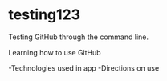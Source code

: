 # testing123
Testing GitHub through the command line.

Learning how to use GitHub


-Technologies used in app
-Directions on use
